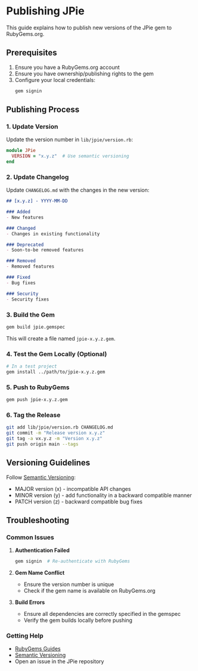 # Publishing JPie

This guide explains how to publish new versions of the JPie gem to RubyGems.org.

## Prerequisites

1. Ensure you have a RubyGems.org account
2. Ensure you have ownership/publishing rights to the gem
3. Configure your local credentials:
   ```bash
   gem signin
   ```

## Publishing Process

### 1. Update Version

Update the version number in `lib/jpie/version.rb`:

```ruby
module JPie
  VERSION = "x.y.z"  # Use semantic versioning
end
```

### 2. Update Changelog

Update `CHANGELOG.md` with the changes in the new version:

```markdown
## [x.y.z] - YYYY-MM-DD

### Added
- New features

### Changed
- Changes in existing functionality

### Deprecated
- Soon-to-be removed features

### Removed
- Removed features

### Fixed
- Bug fixes

### Security
- Security fixes
```

### 3. Build the Gem

```bash
gem build jpie.gemspec
```

This will create a file named `jpie-x.y.z.gem`.

### 4. Test the Gem Locally (Optional)

```bash
# In a test project
gem install ../path/to/jpie-x.y.z.gem
```

### 5. Push to RubyGems

```bash
gem push jpie-x.y.z.gem
```

### 6. Tag the Release

```bash
git add lib/jpie/version.rb CHANGELOG.md
git commit -m "Release version x.y.z"
git tag -a vx.y.z -m "Version x.y.z"
git push origin main --tags
```

## Versioning Guidelines

Follow [Semantic Versioning](https://semver.org/):

- MAJOR version (x) - incompatible API changes
- MINOR version (y) - add functionality in a backward compatible manner
- PATCH version (z) - backward compatible bug fixes

## Troubleshooting

### Common Issues

1. **Authentication Failed**
   ```bash
   gem signin  # Re-authenticate with RubyGems
   ```

2. **Gem Name Conflict**
   - Ensure the version number is unique
   - Check if the gem name is available on RubyGems.org

3. **Build Errors**
   - Ensure all dependencies are correctly specified in the gemspec
   - Verify the gem builds locally before pushing

### Getting Help

- [RubyGems Guides](https://guides.rubygems.org/)
- [Semantic Versioning](https://semver.org/)
- Open an issue in the JPie repository 